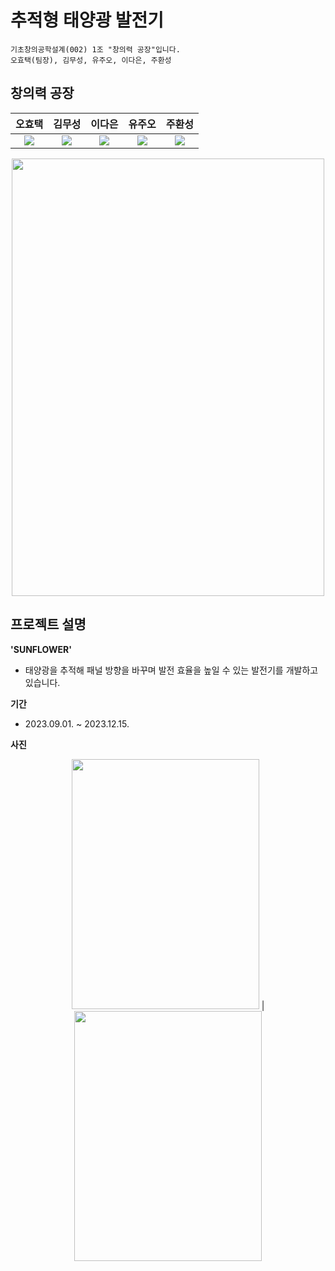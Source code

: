 # 추적형 태양광 발전기
    기초창의공학설계(002) 1조 "창의력 공장"입니다.
    오효택(팀장), 김무성, 유주오, 이다은, 주환성

## 창의력 공장
| 오효택 | 김무성 | 이다은 | 유주오 | 주환성 
|:--:|:---:|:---:|:---:|:---:|
| [![](https://github.com/htoh.png)](https://github.com/htoh) | [![](https://github.com/sunflow-er.png)](https://github.com/sunflow-er) | [![](https://github.com/byeolmarone.png)](https://github.com/byeolmarone) | [![](https://github.com/OwlEdu.png)](https://github.com/OwlEdu) | [![](https://github.com/qwer0asdf.png)](https://github.com/qwer0asdf) |

<p align="center">
<img src="https://github.com/2023-CLASS-2-Creative-ENG-Design/creative-factory-1/assets/128020749/dbb0e12b-e5dc-4014-81fa-5470a78a34c6.png" width="500" height="700"/>
</p>

## 프로젝트 설명
**'SUNFLOWER'**
 * 태양광을 추적해 패널 방향을 바꾸며 발전 효율을 높일 수 있는 발전기를 개발하고 있습니다.
   
**기간**
 * 2023.09.01. ~ 2023.12.15.
   
**사진**
<p align="center">
<img src="https://github.com/2023-CLASS-2-Creative-ENG-Design/creative-factory-1/assets/128020749/06cd5c2c-b8d9-42d0-9f0a-da019d40bfe5.png" width="300" height="400"/> | <img src="https://github.com/2023-CLASS-2-Creative-ENG-Design/creative-factory-1/assets/128020749/2f30c97d-91c3-44e3-b986-97c65209aa74.png" width="300" height="400"/>
</p>
